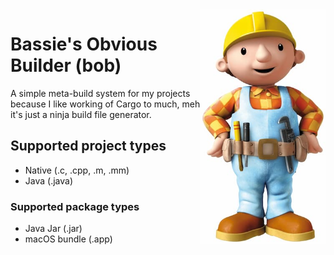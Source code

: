 <img align="right" src="docs/bob-the-builder.jpg" width="200" alt="Bob the Builder">

# Bassie's Obvious Builder (bob)

A simple meta-build system for my projects because I like working of Cargo to much, meh it's just a ninja build file generator.

## Supported project types

-   Native (.c, .cpp, .m, .mm)
-   Java (.java)

### Supported package types

-   Java Jar (.jar)
-   macOS bundle (.app)
